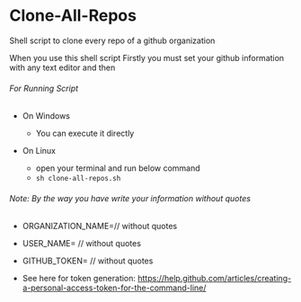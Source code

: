 # Clone-All-Repos
Shell script to clone every repo of a github organization

When you use this shell script
Firstly you must set your github information with any text editor and then

###### For Running Script

* On Windows
  * You can execute it directly

* On Linux
  * open your terminal and run below command 
  * `sh clone-all-repos.sh`

###### Note: By the way you have write your information without quotes
  * ORGANIZATION_NAME=// without quotes
  * USER_NAME= // without quotes
  * GITHUB_TOKEN= // without quotes
  
  * See here for token generation: https://help.github.com/articles/creating-a-personal-access-token-for-the-command-line/
